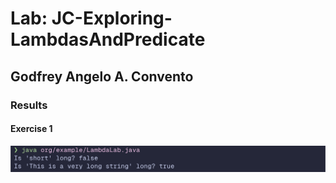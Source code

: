 # Lab: JC-Exploring-LambdasAndPredicate

## Godfrey Angelo A. Convento

### Results

#### Exercise 1

![alt text](image.png)

